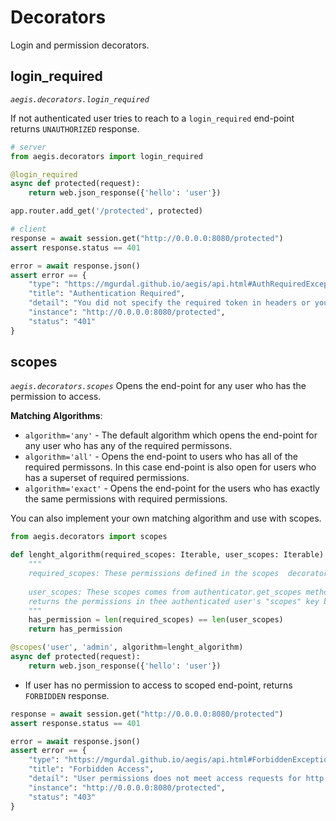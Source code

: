 Decorators
==========
Login and permission decorators.

login_required
---------
*``aegis.decorators.login_required``*

If not authenticated user tries to reach to a `login_required` end-point returns
`UNAUTHORIZED` response.

```python
# server
from aegis.decorators import login_required

@login_required
async def protected(request):
    return web.json_response({'hello': 'user'})

app.router.add_get('/protected', protected)

# client
response = await session.get("http://0.0.0.0:8080/protected")
assert response.status == 401

error = await response.json()
assert error == {
    "type": "https://mgurdal.github.io/aegis/api.html#AuthRequiredException",
    "title": "Authentication Required",
    "detail": "You did not specify the required token in headers or you provided it incorrectly.",
    "instance": "http://0.0.0.0:8080/protected",
    "status": "401"
}
```


scopes
---------
*``aegis.decorators.scopes``*
Opens the end-point for any user who has the permission to access.

**Matching Algorithms**:

- `algorithm='any'` - The default algorithm which opens the end-point for any user who has any of the required permissons.
- `algorithm='all'` - Opens the end-point to users who has all of the required permissons.
In this case end-point is also open for users who has a superset of required permissions.
- `algorithm='exact'` - Opens the end-point for the users who has exactly the same permissions with required permissions.

You can also implement your own matching algorithm and use with scopes.

```python
from aegis.decorators import scopes

def lenght_algorithm(required_scopes: Iterable, user_scopes: Iterable) -> bool:
    """
    required_scopes: These permissions defined in the scopes  decorator.
    
    user_scopes: These scopes comes from authenticator.get_scopes method which
    returns the permissions in thee authenticated user's "scopes" key by default.
    """
    has_permission = len(required_scopes) == len(user_scopes)
    return has_permission

@scopes('user', 'admin', algorithm=lenght_algorithm)
async def protected(request):
    return web.json_response({'hello': 'user'})
```

- If user has no permission to access to scoped end-point, returns `FORBIDDEN` response.

```python
response = await session.get("http://0.0.0.0:8080/protected")
assert response.status == 401

error = await response.json()
assert error == {
    "type": "https://mgurdal.github.io/aegis/api.html#ForbiddenException",
    "title": "Forbidden Access",
    "detail": "User permissions does not meet access requests for http://0.0.0.0:8080/protected",
    "instance": "http://0.0.0.0:8080/protected",
    "status": "403"
}
```